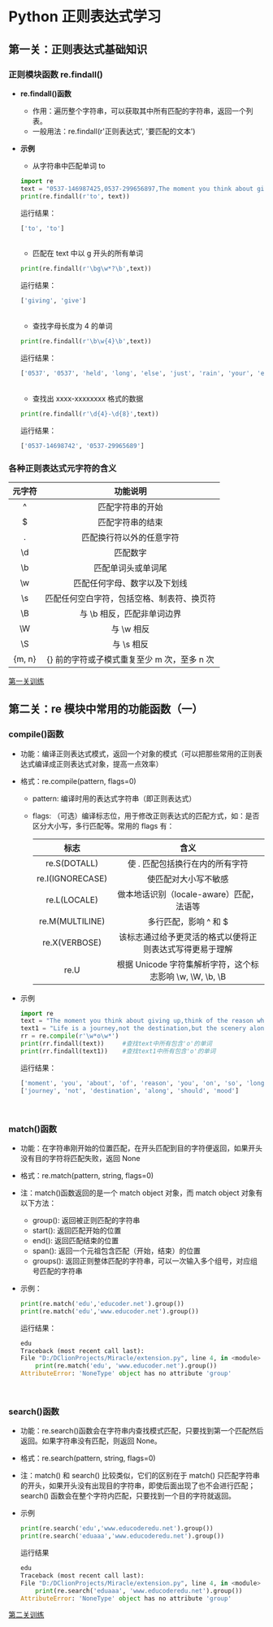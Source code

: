 # Python 正则表达式学习

## 第一关：正则表达式基础知识

### 正则模块函数 re.findall()

-   **re.findall()函数**

    -   作用：遍历整个字符串，可以获取其中所有匹配的字符串，返回一个列表。
    -   一般用法：re.findall(r'正则表达式', '要匹配的文本')

-   **示例**

    -   从字符串中匹配单词 to

    ```python
    import re
    text = "0537-146987425,0537-299656897,The moment you think about giving up,think of the reason why you held on so long. Total umbrella for someone else if he, you’re just not for him in the rain.Never put your happiness in someone else’s hands.Sometimes you have to give up on someone in order to respect yourself. aaaa bbbbcc d dddddd"
    print(re.findall(r'to', text))
    ```

    运行结果：

    ```python
    ['to', 'to']
    ```

    </br>

    -   匹配在 text 中以 g 开头的所有单词

    ```python
    print(re.findall(r'\bg\w*?\b',text))
    ```

    运行结果：

    ```python
    ['giving', 'give']
    ```

    </br>

    -   查找字母长度为 4 的单词

    ```python
    print(re.findall(r'\b\w{4}\b',text))
    ```

    运行结果：

    ```python
    ['0537', '0537', 'held', 'long', 'else', 'just', 'rain', 'your', 'else', 'have', 'give', 'aaaa']
    ```

    </br>

    -   查找出 xxxx-xxxxxxxx 格式的数据

    ```python
    print(re.findall(r'\d{4}-\d{8}',text))
    ```

    运行结果：

    ```python
    ['0537-14698742', '0537-29965689']
    ```

### 各种正则表达式元字符的含义

| 元字符 |                  功能说明                   |
| :----: | :-----------------------------------------: |
|   ^    |              匹配字符串的开始               |
|   $    |              匹配字符串的结束               |
|   .    |          匹配换行符以外的任意字符           |
|   \d   |                  匹配数字                   |
|   \b   |             匹配单词头或单词尾              |
|   \w   |        匹配任何字母、数字以及下划线         |
|   \s   | 匹配任何空白字符，包括空格、制表符、换页符  |
|   \B   |         与 \b 相反，匹配非单词边界          |
|   \W   |                 与 \w 相反                  |
|   \S   |                 与 \s 相反                  |
| {m, n} | {} 前的字符或子模式重复至少 m 次，至多 n 次 |

[第一关训练](https://www.educoder.net/tasks/8b76eiaqfhcl)

## 第二关：re 模块中常用的功能函数（一）

### compile()函数

-   功能：编译正则表达式模式，返回一个对象的模式（可以把那些常用的正则表达式编译成正则表达式对象，提高一点效率）
-   格式：re.compile(pattern, flags=0)

    -   pattern: 编译时用的表达式字符串（即正则表达式）
    -   flags: （可选）编译标志位，用于修改正则表达式的匹配方式，如：是否区分大小写，多行匹配等。常用的 flags 有：

        |       标志       |                           含义                           |
        | :--------------: | :------------------------------------------------------: |
        |   re.S(DOTALL)   |             使 . 匹配包括换行在内的所有字符              |
        | re.I(IGNORECASE) |                   使匹配对大小写不敏感                   |
        |   re.L(LOCALE)   |         做本地话识别（locale-aware）匹配，法语等         |
        | re.M(MULTILINE)  |                  多行匹配，影响 ^ 和 $                   |
        |  re.X(VERBOSE)   | 该标志通过给予更灵活的格式以便将正则表达式写得更易于理解 |
        |       re.U       | 根据 Unicode 字符集解析字符，这个标志影响 \w, \W, \b, \B |

-   示例

    ```python
    import re
    text = "The moment you think about giving up,think of the reason why you held on so long."
    text1 = "Life is a journey,not the destination,but the scenery along the should be and the mood at the view."
    rr = re.compile(r'\w*o\w*')
    print(rr.findall(text))     #查找text中所有包含'o'的单词
    print(rr.findall(text1))    #查找text1中所有包含'o'的单词
    ```

    运行结果：

    ```python
    ['moment', 'you', 'about', 'of', 'reason', 'you', 'on', 'so', 'long']
    ['journey', 'not', 'destination', 'along', 'should', 'mood']
    ```

    </br>

### match()函数

-   功能：在字符串刚开始的位置匹配，在开头匹配到目的字符便返回，如果开头没有目的字符将匹配失败，返回 None
-   格式：re.match(pattern, string, flags=0)
-   注：match()函数返回的是一个 match object 对象，而 match object 对象有以下方法：

    -   group(): 返回被正则匹配的字符串
    -   start(): 返回匹配开始的位置
    -   end(): 返回匹配结束的位置
    -   span(): 返回一个元祖包含匹配（开始，结束）的位置
    -   groups(): 返回正则整体匹配的字符串，可以一次输入多个组号，对应组号匹配的字符串

-   示例：

    ```python
    print(re.match('edu','educoder.net').group())
    print(re.match('edu','www.educoder.net').group())
    ```

    运行结果：

    ```python
    edu
    Traceback (most recent call last):
    File "D:/DClionProjects/Miracle/extension.py", line 4, in <module>
        print(re.match('edu', 'www.educoder.net').group())
    AttributeError: 'NoneType' object has no attribute 'group'
    ```

    </br>

### search()函数

-   功能：re.search()函数会在字符串内查找模式匹配，只要找到第一个匹配然后返回。如果字符串没有匹配，则返回 None。
-   格式：re.search(pattern, string, flags=0)
-   注：match() 和 search() 比较类似，它们的区别在于 match() 只匹配字符串的开头，如果开头没有出现目的字符串，即使后面出现了也不会进行匹配；search() 函数会在整个字符内匹配，只要找到一个目的字符就返回。
-   示例

    ```python
    print(re.search('edu','www.educoderedu.net').group())
    print(re.search('eduaaa','www.educoderedu.net').group())
    ```

    运行结果

    ```python
    edu
    Traceback (most recent call last):
    File "D:/DClionProjects/Miracle/extension.py", line 4, in <module>
        print(re.search('eduaaa', 'www.educoderedu.net').group())
    AttributeError: 'NoneType' object has no attribute 'group'
    ```

[第二关训练](https://www.educoder.net/tasks/7sqru6jk3gtw)
